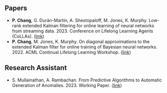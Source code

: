 
## Papers

- **P. Chang**, G. Durán-Martín, A. Shestopaloff, M. Jones, K. Murphy. Low-rank extended Kalman filtering for online learning of neural networks from streaming data. 2023. Conference on Lifelong Learning Agents (CoLLAs). ([link](https://arxiv.org/abs/2305.19535))
- **P. Chang**, M. Jones, K. Murphy. On diagonal approximations to the extended Kalman filter for online training of Bayesian neural networks. 2022. ACML Continual Lifelong Learning Workshop. ([link](https://openreview.net/pdf?id=asgeEt25kk))

## Research Assistant

- S. Mullainathan, A. Rambachan. From Predictive Algorithms to Automatic Generation of Anomalies. 2023. Working Paper. ([link](https://papers.ssrn.com/sol3/papers.cfm?abstract_id=4443738))